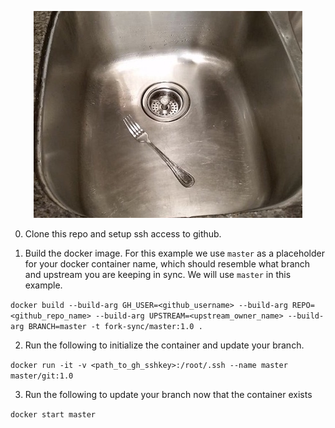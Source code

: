 
<p align="center"><img src="img/forksink.jpg"></p>


0. Clone this repo and setup ssh access to github.

1. Build the docker image.  For this example we use `master` as a placeholder for your docker container name, which should resemble what branch and upstream you are keeping in sync.  We will use `master` in this example.

`docker build --build-arg GH_USER=<github_username> --build-arg REPO=<github_repo_name> --build-arg UPSTREAM=<upstream_owner_name> --build-arg BRANCH=master -t fork-sync/master:1.0 .`

2. Run the following to initialize the container and update your branch.

`docker run -it -v <path_to_gh_sshkey>:/root/.ssh --name master master/git:1.0`

3. Run the following to update your branch now that the container exists

`docker start master`